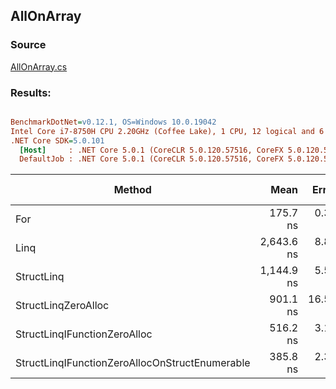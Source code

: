 ﻿## AllOnArray

### Source
[AllOnArray.cs](../../src/StructLinq.Benchmark/AllOnArray.cs)

### Results:
``` ini

BenchmarkDotNet=v0.12.1, OS=Windows 10.0.19042
Intel Core i7-8750H CPU 2.20GHz (Coffee Lake), 1 CPU, 12 logical and 6 physical cores
.NET Core SDK=5.0.101
  [Host]     : .NET Core 5.0.1 (CoreCLR 5.0.120.57516, CoreFX 5.0.120.57516), X64 RyuJIT
  DefaultJob : .NET Core 5.0.1 (CoreCLR 5.0.120.57516, CoreFX 5.0.120.57516), X64 RyuJIT


```
|                                         Method |       Mean |    Error |   StdDev | Ratio |  Gen 0 | Gen 1 | Gen 2 | Allocated |
|----------------------------------------------- |-----------:|---------:|---------:|------:|-------:|------:|------:|----------:|
|                                            For |   175.7 ns |  0.37 ns |  0.32 ns |  0.07 |      - |     - |     - |         - |
|                                           Linq | 2,643.6 ns |  8.87 ns |  7.41 ns |  1.00 | 0.0038 |     - |     - |      32 B |
|                                     StructLinq | 1,144.9 ns |  5.55 ns |  5.19 ns |  0.43 | 0.0057 |     - |     - |      32 B |
|                            StructLinqZeroAlloc |   901.1 ns | 16.58 ns | 13.84 ns |  0.34 |      - |     - |     - |         - |
|                   StructLinqIFunctionZeroAlloc |   516.2 ns |  3.18 ns |  2.82 ns |  0.20 |      - |     - |     - |         - |
| StructLinqIFunctionZeroAllocOnStructEnumerable |   385.8 ns |  2.30 ns |  2.04 ns |  0.15 |      - |     - |     - |         - |
